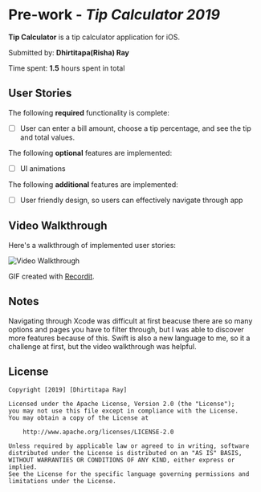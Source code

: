 # Pre-work - *Tip Calculator 2019*

**Tip Calculator** is a tip calculator application for iOS.

Submitted by: **Dhirtitapa(Risha) Ray**

Time spent: **1.5** hours spent in total

## User Stories

The following **required** functionality is complete:

* [ ] User can enter a bill amount, choose a tip percentage, and see the tip and total values.

The following **optional** features are implemented:
* [ ] UI animations

The following **additional** features are implemented:

* [ ] User friendly design, so users can effectively navigate through app

## Video Walkthrough 

Here's a walkthrough of implemented user stories:

<img src='http://g.recordit.co/toIS8nra7V.gif' title='Video Walkthrough' width='' alt='Video Walkthrough' />

GIF created with [Recordit](https://recordit.co/).

## Notes

Navigating through Xcode was difficult at first beacuse there are so many options and pages you have to filter through, but I was able to discover more features because of this.
Swift is also a new language to me, so it a challenge at first, but the video walkthrough was helpful.

## License

    Copyright [2019] [Dhirtitapa Ray]

    Licensed under the Apache License, Version 2.0 (the "License");
    you may not use this file except in compliance with the License.
    You may obtain a copy of the License at

        http://www.apache.org/licenses/LICENSE-2.0

    Unless required by applicable law or agreed to in writing, software
    distributed under the License is distributed on an "AS IS" BASIS,
    WITHOUT WARRANTIES OR CONDITIONS OF ANY KIND, either express or implied.
    See the License for the specific language governing permissions and
    limitations under the License.
